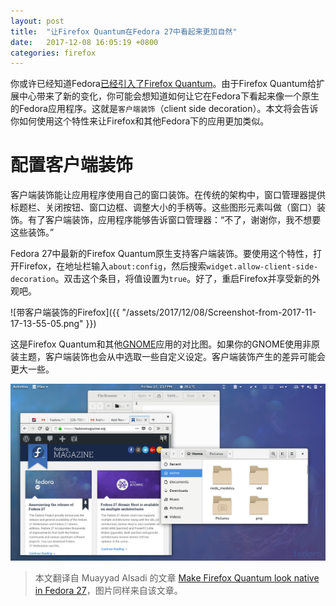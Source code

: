 ```yaml
---
layout: post
title:  "让Firefox Quantum在Fedora 27中看起来更加自然"
date:   2017-12-08 16:05:19 +0800
categories: firefox
---
```


你或许已经知道Fedora[已经引入了Firefox Quantum](https://fedoramagazine.org/firefox-57-coming-soon-quantum-leap/)。由于Firefox Quantum给扩展中心带来了新的变化，你可能会想知道如何让它在Fedora下看起来像一个原生的Fedora应用程序。这就是`客户端装饰`（client side decoration）。本文将会告诉你如何使用这个特性来让Firefox和其他Fedora下的应用更加类似。

# 配置客户端装饰

客户端装饰能让应用程序使用自己的窗口装饰。在传统的架构中，窗口管理器提供标题栏、关闭按钮、窗口边框、调整大小的手柄等。这些图形元素叫做（窗口）装饰。有了客户端装饰，应用程序能够告诉窗口管理器：“不了，谢谢你，我不想要这些装饰。”

Fedora 27中最新的Firefox Quantum原生支持客户端装饰。要使用这个特性，打开Firefox，在地址栏输入`about:config`，然后搜索`widget.allow-client-side-decoration`。双击这个条目，将值设置为`true`。好了，重启Firefox并享受新的外观吧。

![带客户端装饰的Firefox]({{ "/assets/2017/12/08/Screenshot-from-2017-11-17-13-55-05.png" }})

这是Firefox Quantum和其他[GNOME](https://www.gnome.org/)应用的对比图。如果你的GNOME使用非原装主题，客户端装饰也会从中选取一些自定义设定。客户端装饰产生的差异可能会更大一些。

![带客户端装饰的Firefox看起来更像GNOME原生应用](/assets/2017/12/08/Screenshot-from-2017-11-17-14-17-39.png)

> 本文翻译自 Muayyad Alsadi 的文章 [Make Firefox Quantum look native in Fedora 27](https://fedoramagazine.org/firefox-quantum-look-native-f27/)，图片同样来自该文章。

